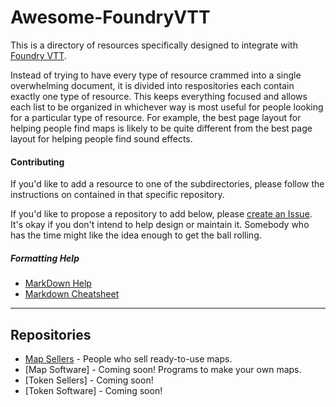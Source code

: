 # Awesome-FoundryVTT

This is a directory of resources specifically designed to integrate with [Foundry VTT](https://foundryvtt.com/).

Instead of trying to have every type of resource crammed into a single overwhelming document, it is divided into respositories each contain exactly one type of resource. This keeps everything focused and allows each list to be organized in whichever way is most useful for people looking for a particular type of resource. For example, the best page layout for helping people find maps is likely to be quite different from the best page layout for helping people find sound effects.

#### Contributing

If you'd like to add a resource to one of the subdirectories, please follow the instructions on contained in that specific repository.

If you'd like to propose a repository to add below, please [create an Issue](https://github.com/SquareBottle/Awesome-FoundryVTT/issues). It's okay if you don't intend to help design or maintain it. Somebody who has the time might like the idea enough to get the ball rolling.

##### Formatting Help

- [MarkDown Help](https://help.github.com/articles/github-flavored-markdown)
- [Markdown Cheatsheet](https://github.com/adam-p/markdown-here/wiki/Markdown-Cheatsheet)

-------

## Repositories

- [Map Sellers](https://github.com/SquareBottle/Awesome-FoundryVTT/blob/main/Repository-of-Map-Sellers.md) - People who sell ready-to-use maps. 
- [Map Software] - Coming soon! Programs to make your own maps.
- [Token Sellers] - Coming soon!
- [Token Software] - Coming soon!
